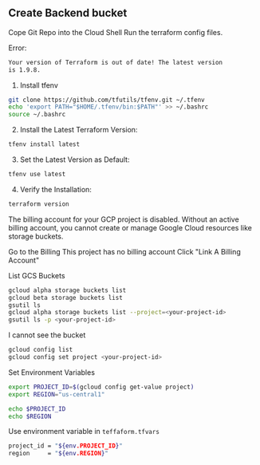 ## Create Backend bucket 

Cope Git Repo into the Cloud Shell
Run the terraform config files.

Error:
```bash
Your version of Terraform is out of date! The latest version
is 1.9.8. 
```

1. Install tfenv
```bash
git clone https://github.com/tfutils/tfenv.git ~/.tfenv
echo 'export PATH="$HOME/.tfenv/bin:$PATH"' >> ~/.bashrc
source ~/.bashrc

```

2. Install the Latest Terraform Version:

```bash
tfenv install latest

```

3. Set the Latest Version as Default:
```bash
tfenv use latest
```

4. Verify the Installation:

```bash
terraform version
```

The billing account for your GCP project is disabled. Without an active billing account, you cannot create or manage Google Cloud resources like storage buckets.

Go to the Billing
This project has no billing account
Click "Link A Billing Account"


List GCS Buckets
```bash
gcloud alpha storage buckets list
gcloud beta storage buckets list
gsutil ls
gcloud alpha storage buckets list --project=<your-project-id>
gsutil ls -p <your-project-id>

```

I cannot see the bucket
```bash
gcloud config list
gcloud config set project <your-project-id>

```

Set Environment Variables
```bash
export PROJECT_ID=$(gcloud config get-value project)
export REGION="us-central1"

echo $PROJECT_ID
echo $REGION

```

Use environment variable in `teffaform.tfvars`
```bash
project_id = "${env.PROJECT_ID}"
region     = "${env.REGION}"

```